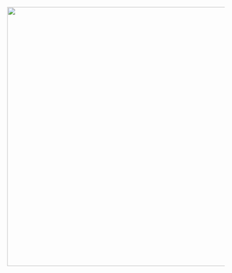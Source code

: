 <p align="center">
  <img src= "https://user-images.githubusercontent.com/74344026/180392845-4f996b60-62a2-44ef-98a8-29c9031950ac.gif" style="width: 600px ; height: 600px ; " />
</p>
